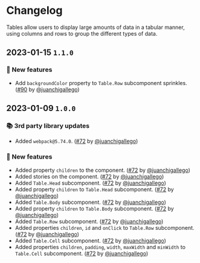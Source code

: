 # Changelog

Tables allow users to display large amounts of data in a tabular manner, using columns and rows to group the different types of data.

## 2023-01-15 `1.1.0`

### 🎉 New features

- Add `backgroundColor` property to `Table.Row` subcomponent sprinkles. ([#90](https://github.com/TiendaNube/nimbus-design-system/pull/90) by [@juanchigallego](https://github.com/juanchigallego))

## 2023-01-09 `1.0.0`

### 📚 3rd party library updates

- Added `webpack@5.74.0`. ([#72](https://github.com/TiendaNube/nimbus-design-system/pull/72) by [@juanchigallego](https://github.com/juanchigallego))

### 🎉 New features

- Added property `children` to the component. ([#72](https://github.com/TiendaNube/nimbus-design-system/pull/72) by [@juanchigallego](https://github.com/juanchigallego))
- Added stories on the component. ([#72](https://github.com/TiendaNube/nimbus-design-system/pull/72) by [@juanchigallego](https://github.com/juanchigallego))
- Added `Table.Head` subcomponent. ([#72](https://github.com/TiendaNube/nimbus-design-system/pull/72) by [@juanchigallego](https://github.com/juanchigallego))
- Added property `children` to `Table.Head` subcomponent. ([#72](https://github.com/TiendaNube/nimbus-design-system/pull/72) by [@juanchigallego](https://github.com/juanchigallego))
- Added `Table.Body` subcomponent. ([#72](https://github.com/TiendaNube/nimbus-design-system/pull/72) by [@juanchigallego](https://github.com/juanchigallego))
- Added property `children` to `Table.Body` subcomponent. ([#72](https://github.com/TiendaNube/nimbus-design-system/pull/72) by [@juanchigallego](https://github.com/juanchigallego))
- Added `Table.Row` subcomponent. ([#72](https://github.com/TiendaNube/nimbus-design-system/pull/72) by [@juanchigallego](https://github.com/juanchigallego))
- Added properties `children`, `id` and `onClick` to `Table.Row` subcomponent. ([#72](https://github.com/TiendaNube/nimbus-design-system/pull/72) by [@juanchigallego](https://github.com/juanchigallego))
- Added `Table.Cell` subcomponent. ([#72](https://github.com/TiendaNube/nimbus-design-system/pull/72) by [@juanchigallego](https://github.com/juanchigallego))
- Added properties `children`, `padding`, `width`, `maxWidth` and `minWidth` to `Table.Cell` subcomponent. ([#72](https://github.com/TiendaNube/nimbus-design-system/pull/72) by [@juanchigallego](https://github.com/juanchigallego))
